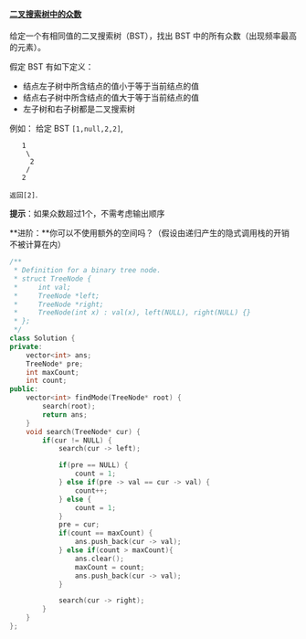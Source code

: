 #### [二叉搜索树中的众数](https://leetcode-cn.com/problems/find-mode-in-binary-search-tree/)

给定一个有相同值的二叉搜索树（BST），找出 BST 中的所有众数（出现频率最高的元素）。

假定 BST 有如下定义：

- 结点左子树中所含结点的值小于等于当前结点的值
- 结点右子树中所含结点的值大于等于当前结点的值
- 左子树和右子树都是二叉搜索树

例如：
给定 BST `[1,null,2,2]`,

```
   1
    \
     2
    /
   2
```

`返回[2]`.

**提示**：如果众数超过1个，不需考虑输出顺序

**进阶：**你可以不使用额外的空间吗？（假设由递归产生的隐式调用栈的开销不被计算在内）

```c++
/**
 * Definition for a binary tree node.
 * struct TreeNode {
 *     int val;
 *     TreeNode *left;
 *     TreeNode *right;
 *     TreeNode(int x) : val(x), left(NULL), right(NULL) {}
 * };
 */
class Solution {
private:
    vector<int> ans;
    TreeNode* pre;
    int maxCount;
    int count;
public:
    vector<int> findMode(TreeNode* root) {
        search(root);
        return ans;
    }
    void search(TreeNode* cur) {
        if(cur != NULL) {
            search(cur -> left);

            if(pre == NULL) {
                count = 1;
            } else if(pre -> val == cur -> val) {
                count++;
            } else {
                count = 1;
            }
            pre = cur;
            if(count == maxCount) {
                ans.push_back(cur -> val);
            } else if(count > maxCount){
                ans.clear();
                maxCount = count;
                ans.push_back(cur -> val);
            }

            search(cur -> right);
        }
    } 
};
```

